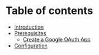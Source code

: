 # Table of contents

* [Introduction](README.md)
* [Prerequisites](prerequisites/README.md)
  * [Create a Google OAuth App](prerequisites/create-a-google-oauth-app.md)
* [Configuration](configuration.md)

